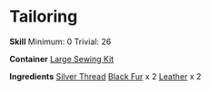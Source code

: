 <!-- TITLE: Black Fur Lined Shoulderpads -->
<!-- SUBTITLE: Tough leather shoulderpads lined with black fur -->

# Tailoring
**Skill**
Minimum: 0
Trivial: 26

**Container**
[Large Sewing Kit](large-sewing-kit)

**Ingredients**
[Silver Thread](silver-thread)
[Black Fur](black-fur) x 2
[Leather](leather) x 2